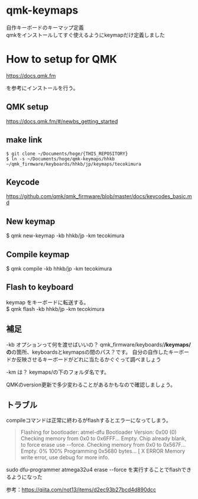# qmk-keymaps  
自作キーボードのキーマップ定義  
qmkをインストールしてすぐ使えるようにkeymapだけ定義しました

# How to setup for QMK  
https://docs.qmk.fm

を参考にインストールを行う。  


## QMK setup
https://docs.qmk.fm/#/newbs_getting_started

## make link

```
$ git clone ~/Documents/hoge/{THIS_REPOSITORY}
$ ln -s ~/Documents/hoge/qmk-keymaps/hhkb ~/qmk_firmware/keyboards/hhkb/jp/keymaps/tecokimura
```

## Keycode

https://github.com/qmk/qmk_firmware/blob/master/docs/keycodes_basic.md

## New keymap  

$ qmk new-keymap -kb hhkb/jp -km tecokimura  

## Compile keymap  

$ qmk compile -kb hhkb/jp -km tecokimura   

## Flash to keyboard  

keymap をキーボードに転送する。  
$ qmk flash -kb hhkb/jp -km tecokimura  

## 補足

-kb オプションって何を渡せばいいの？
qmk_firmware/keyboards/**/keymaps/
の**の箇所、keyboardsとkeymapsの間のパス？です。
自分の自作したキーボードか反映させるキーボードがどれに当たるかぐぐって調べましょう

-km は？
keymaps/の下のフォルダ名です。

QMKのversion更新で多少変わることがあるかもなので確認しましょう。


## トラブル

compileコマンドは正常に終わるがflashするとエラーになってしまう。

> Flashing for bootloader: atmel-dfu
> Bootloader Version: 0x00 (0)
> Checking memory from 0x0 to 0x6FFF...  Empty.
> Chip already blank, to force erase use --force.
> Checking memory from 0x0 to 0x567F...  Empty.
> 0%                            100%  Programming 0x5680 bytes...
> [ X  ERROR
> Memory write error, use debug for more info.

sudo dfu-programmer atmega32u4 erase --force
を実行することでflashできるようになった

参考：https://qiita.com/not13/items/d2ec93b27bcd4d890dcc

